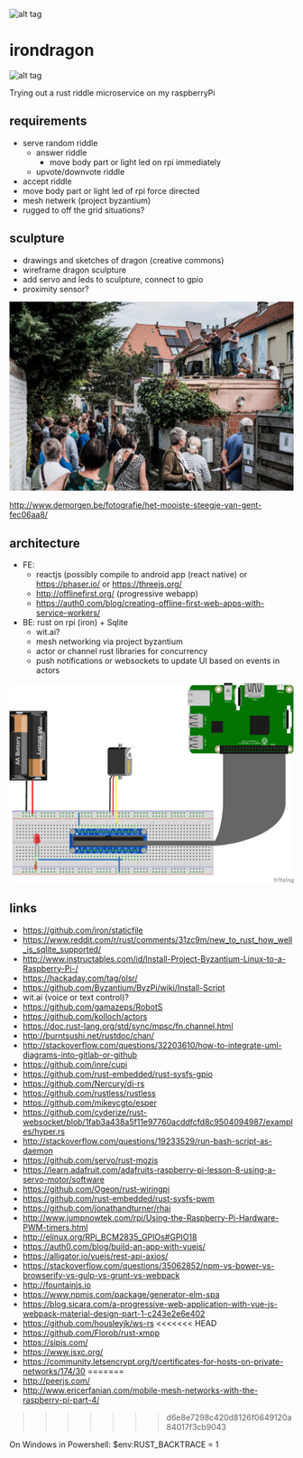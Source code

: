 ![alt tag](https://travis-ci.org/yenwel/irondragon.svg?branch=master)
# irondragon

![alt tag](https://upload.wikimedia.org/wikipedia/commons/2/2c/Zmei_Gorinich_%28colour_fixed%29.jpg)

Trying out a rust riddle microservice on my raspberryPi

## requirements
* serve random riddle
  * answer riddle
    * move body part or light led on rpi immediately
  * upvote/downvote riddle
* accept riddle
* move body part or light led of rpi force directed
* mesh netwerk (project byzantium)
* rugged to off the grid situations?

## sculpture
* drawings and sketches of dragon (creative commons)
* wireframe dragon sculpture
* add servo and leds to sculpture, connect to gpio
* proximity sensor?

![alt tag](https://raw.githubusercontent.com/yenwel/irondragon/master/korhoenstraat.jpg)

http://www.demorgen.be/fotografie/het-mooiste-steegje-van-gent-fec06aa8/

## architecture
* FE: 
  * reactjs (possibly compile to android app (react native) or https://phaser.io/ or https://threejs.org/
  * http://offlinefirst.org/ (progressive webapp)
  * https://auth0.com/blog/creating-offline-first-web-apps-with-service-workers/
* BE: rust on rpi (iron) + Sqlite 
  * wit.ai?
  * mesh networking via project byzantium
  * actor or channel rust libraries for concurrency
  * push notifications or websockets to update UI based on events in actors

![alt tag](https://raw.githubusercontent.com/yenwel/irondragon/master/dragonschema_bb.png)


## links
* https://github.com/iron/staticfile
* https://www.reddit.com/r/rust/comments/31zc9m/new_to_rust_how_well_is_sqlite_supported/
* http://www.instructables.com/id/Install-Project-Byzantium-Linux-to-a-Raspberry-Pi-/
* https://hackaday.com/tag/olsr/
* https://github.com/Byzantium/ByzPi/wiki/Install-Script
* wit.ai (voice or text control)?
* https://github.com/gamazeps/RobotS
* https://github.com/kolloch/actors
* https://doc.rust-lang.org/std/sync/mpsc/fn.channel.html
* http://burntsushi.net/rustdoc/chan/
* http://stackoverflow.com/questions/32203610/how-to-integrate-uml-diagrams-into-gitlab-or-github
* https://github.com/inre/cupi
* https://github.com/rust-embedded/rust-sysfs-gpio
* https://github.com/Nercury/di-rs
* https://github.com/rustless/rustless
* https://github.com/mikeycgto/esper
* https://github.com/cyderize/rust-websocket/blob/1fab3a438a5f11e97760acddfcfd8c9504094987/examples/hyper.rs
* http://stackoverflow.com/questions/19233529/run-bash-script-as-daemon
* https://github.com/servo/rust-mozjs
* https://learn.adafruit.com/adafruits-raspberry-pi-lesson-8-using-a-servo-motor/software
* https://github.com/Ogeon/rust-wiringpi
* https://github.com/rust-embedded/rust-sysfs-pwm
* https://github.com/jonathandturner/rhai
* http://www.jumpnowtek.com/rpi/Using-the-Raspberry-Pi-Hardware-PWM-timers.html
* http://elinux.org/RPi_BCM2835_GPIOs#GPIO18
* https://auth0.com/blog/build-an-app-with-vuejs/
* https://alligator.io/vuejs/rest-api-axios/
* https://stackoverflow.com/questions/35062852/npm-vs-bower-vs-browserify-vs-gulp-vs-grunt-vs-webpack
* http://fountainjs.io
* https://www.npmjs.com/package/generator-elm-spa
* https://blog.sicara.com/a-progressive-web-application-with-vue-js-webpack-material-design-part-1-c243e2e6e402
* https://github.com/housleyjk/ws-rs
<<<<<<< HEAD
* https://github.com/Florob/rust-xmpp
* https://sipjs.com/
* https://www.jsxc.org/
* https://community.letsencrypt.org/t/certificates-for-hosts-on-private-networks/174/30
=======
* http://peerjs.com/
* http://www.ericerfanian.com/mobile-mesh-networks-with-the-raspberry-pi-part-4/
>>>>>>> d6e8e7298c420d8126f0649120a84017f3cb9043

On Windows in Powershell: $env:RUST_BACKTRACE = 1
